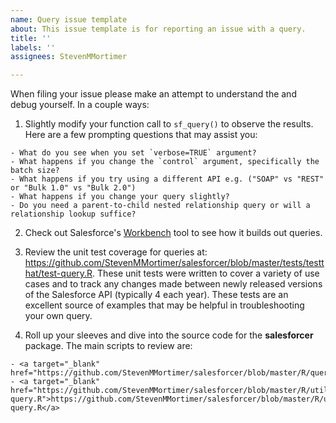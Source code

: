 ```yaml
---
name: Query issue template
about: This issue template is for reporting an issue with a query.
title: ''
labels: ''
assignees: StevenMMortimer

---
```


When filing your issue please 
make an attempt to understand the and debug yourself. In a couple ways: 

  1. Slightly modify your function call to `sf_query()` to observe the results. Here 
  are a few prompting questions that may assist you:  
  
    - What do you see when you set `verbose=TRUE` argument?
    - What happens if you change the `control` argument, specifically the batch size? 
    - What happens if you try using a different API e.g. ("SOAP" vs "REST" or "Bulk 1.0" vs "Bulk 2.0")
    - What happens if you change your query slightly? 
    - Do you need a parent-to-child nested relationship query or will a relationship lookup suffice? 
    
  2. Check out Salesforce's [Workbench](https://workbench.developerforce.com/login.php) 
  tool to see how it builds out queries.
  
  3. Review the unit test coverage for queries at: <a target="_blank" href="https://github.com/StevenMMortimer/salesforcer/blob/master/tests/testthat/test-query.R">https://github.com/StevenMMortimer/salesforcer/blob/master/tests/testthat/test-query.R</a>. 
  These unit tests were written to cover a variety of use cases and to track any 
  changes made between newly released versions of the Salesforce API (typically 
  4 each year). These tests are an excellent source of examples that may be 
  helpful in troubleshooting your own query.
  
  4. Roll up your sleeves and dive into the source code for the **salesforcer** 
  package. The main scripts to review are:  
  
    - <a target="_blank" href="https://github.com/StevenMMortimer/salesforcer/blob/master/R/query.R">https://github.com/StevenMMortimer/salesforcer/blob/master/R/query.R</a>
    - <a target="_blank" href="https://github.com/StevenMMortimer/salesforcer/blob/master/R/utils-query.R">https://github.com/StevenMMortimer/salesforcer/blob/master/R/utils-query.R</a>
